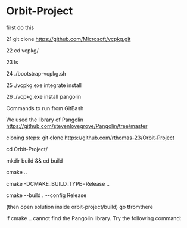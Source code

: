 # Orbit-Project
first do this

   21  git clone https://github.com/Microsoft/vcpkg.git
   
   22  cd vcpkg/
   
   23  ls
   
   24  ./bootstrap-vcpkg.sh
   
   25  ./vcpkg.exe integrate install
   
   26  ./vcpkg.exe install pangolin

  Commands to run from GitBash

  We used the library of Pangolin https://github.com/stevenlovegrove/Pangolin/tree/master


cloning steps:
git clone https://github.com/rthomas-23/Orbit-Project <br />

cd Orbit-Project/ <br />
 
mkdir build && cd build <br />

cmake .. <br />

cmake -DCMAKE_BUILD_TYPE=Release .. <br />

cmake --build . --config Release <br />

(then open solution inside orbit-project/build) go tfromthere

if cmake .. cannot find the Pangolin library. Try the following command:
